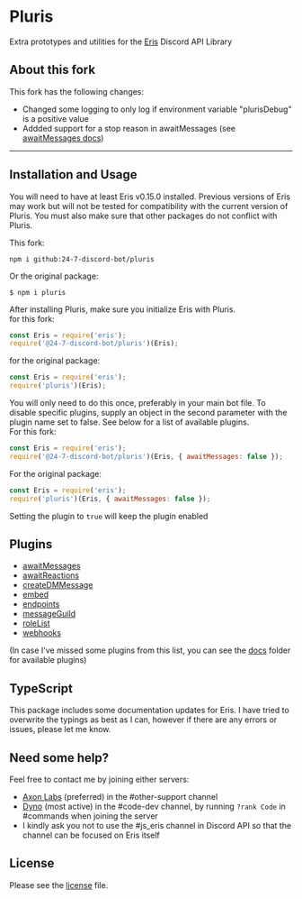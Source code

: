 Pluris
======

Extra prototypes and utilities for the [Eris](https://npmjs.com/package/eris) Discord API Library

## About this fork
This fork has the following changes:
- Changed some logging to only log if environment variable "plurisDebug" is a positive value
- Addded support for a stop reason in awaitMessages (see [awaitMessages docs](https://github.com/24-7-discord-bot/pluris/blob/master/docs/awaitMessages.md#stop-1))

---
Installation and Usage
----------------------
You will need to have at least Eris v0.15.0 installed. Previous versions of Eris may work but will not be tested for compatibility with the current version of Pluris. You must also make sure that other packages do not conflict with Pluris.

This fork:
```
npm i github:24-7-discord-bot/pluris
```

Or the original package:

```
$ npm i pluris
```
After installing Pluris, make sure you initialize Eris with Pluris.\
for this fork:
```js
const Eris = require('eris');
require('@24-7-discord-bot/pluris')(Eris);
```
for the original package:
```js
const Eris = require('eris');
require('pluris')(Eris);
```
You will only need to do this once, preferably in your main bot file. To disable specific plugins, supply an object in the second parameter with the plugin name set to false. See below for a list of available plugins.\
For this fork:
```js
const Eris = require('eris');
require('@24-7-discord-bot/pluris')(Eris, { awaitMessages: false });
```
For the original package:
```js
const Eris = require('eris');
require('pluris')(Eris, { awaitMessages: false });
```
Setting the plugin to `true` will keep the plugin enabled

Plugins
-------
- [awaitMessages](docs/awaitMessages.md)
- [awaitReactions](docs/awaitReactions.md)
- [createDMMessage](docs/createDMMessage.md)
- [embed](docs/embed.md)
- [endpoints](docs/endpoints.md)
- [messageGuild](docs/messageGuild.md)
- [roleList](docs/roleList.md)
- [webhooks](docs/webhooks.md)

(In case I've missed some plugins from this list, you can see the [docs](docs/) folder for available plugins)

TypeScript
----------
This package includes some documentation updates for Eris. I have tried to overwrite the typings as best as I can, however if there are any errors or issues, please let me know.

Need some help?
---------------
Feel free to contact me by joining either servers:
- [Axon Labs](https://discord.gg/QZ6B5US) (preferred) in the #other-support channel
- [Dyno](https://discord.gg/dyno) (most active) in the #code-dev channel, by running `?rank Code` in #commands when joining the server
- I kindly ask you not to use the #js_eris channel in Discord API so that the channel can be focused on Eris itself

License
-------
Please see the [license](LICENSE) file. 
